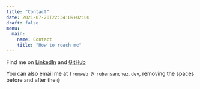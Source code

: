 ```yaml
---
title: "Contact"
date: 2021-07-20T22:34:09+02:00
draft: false
menu:
  main:
    name: Contact
    title: "How to reach me"
---
```


Find me on [LinkedIn](https://www.linkedin.com/in/rubensanchezgarcia/) and [GitHub](https://github.com/rubenwap)

You can also email me at `fromweb @ rubensanchez.dev`, removing the spaces before and after the `@`